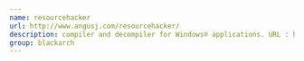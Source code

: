 ```yaml
---
name: resourcehacker
url: http://www.angusj.com/resourcehacker/
description: compiler and decompiler for Windows® applications. URL : http://www.angusj.com/resourcehacker/ Groups : blackarch blackarch-windows blackarch-reversing
group: blackarch
---
```

